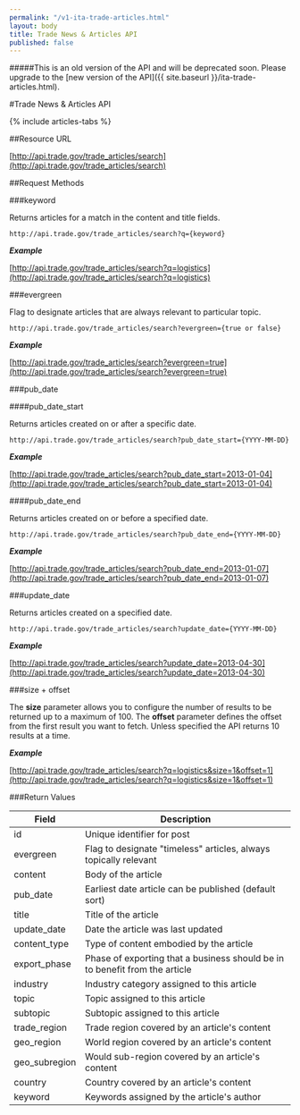```yaml
---
permalink: "/v1-ita-trade-articles.html"
layout: body
title: Trade News & Articles API
published: false
---
```


#####This is an old version of the API and will be deprecated soon. Please upgrade to the [new version of the API]({{ site.baseurl }}/ita-trade-articles.html).

#Trade News & Articles API

{% include articles-tabs %}

##Resource URL

[http://api.trade.gov/trade_articles/search](http://api.trade.gov/trade_articles/search)

##Request Methods

###keyword

Returns articles for a match in the content and title fields.

    http://api.trade.gov/trade_articles/search?q={keyword}

**_Example_**

[http://api.trade.gov/trade_articles/search?q=logistics](http://api.trade.gov/trade_articles/search?q=logistics)

###evergreen

Flag to designate articles that are always relevant to particular topic.

    http://api.trade.gov/trade_articles/search?evergreen={true or false}

**_Example_**

[http://api.trade.gov/trade_articles/search?evergreen=true](http://api.trade.gov/trade_articles/search?evergreen=true)

###pub_date

####pub_date_start

Returns articles created on or after a specific date.

    http://api.trade.gov/trade_articles/search?pub_date_start={YYYY-MM-DD}

**_Example_**

[http://api.trade.gov/trade_articles/search?pub_date_start=2013-01-04](http://api.trade.gov/trade_articles/search?pub_date_start=2013-01-04)

####pub_date_end

Returns articles created on or before a specified date.

    http://api.trade.gov/trade_articles/search?pub_date_end={YYYY-MM-DD}

**_Example_**

[http://api.trade.gov/trade_articles/search?pub_date_end=2013-01-07](http://api.trade.gov/trade_articles/search?pub_date_end=2013-01-07)

###update_date

Returns articles created on a specified date.

    http://api.trade.gov/trade_articles/search?update_date={YYYY-MM-DD}

**_Example_**

[http://api.trade.gov/trade_articles/search?update_date=2013-04-30](http://api.trade.gov/trade_articles/search?update_date=2013-04-30)

###size + offset

The **size** parameter allows you to configure the number of results to be returned up to a maximum of 100. The **offset** parameter defines the offset from the first result you want to fetch. Unless specified the API returns 10 results at a time.

**_Example_**

[http://api.trade.gov/trade_articles/search?q=logistics&size=1&offset=1](http://api.trade.gov/trade_articles/search?q=logistics&size=1&offset=1)
    
###Return Values

| Field             | Description                                                     |
| ----------------- | --------------------------------------------------------------- |
| id                | Unique identifier for post                                      |
| evergreen | Flag to designate "timeless" articles, always topically relevant |
| content	| Body of the article |
| pub_date | Earliest date article can be published (default sort) |
| title | Title of the article |
| update_date | Date the article was last updated |
| content_type | Type of content embodied by the article |
| export_phase | Phase of exporting that a business should be in to benefit from the article |
| industry | Industry category assigned to this article |
| topic | Topic assigned to this article |
| subtopic | Subtopic assigned to this article |
| trade_region | Trade region covered by an article's content |
| geo_region | World region covered by an article's content |
| geo_subregion | Would sub-region covered by an article's content |
| country | Country covered by an article's content |
| keyword | Keywords assigned by the article's author |